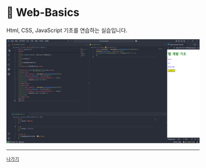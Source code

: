 # 🧱 Web-Basics 

Html, CSS, JavaScript 기초를 연습하는 실습입니다.

![](/resources/web-basics.png)

---
[`나가기`](../)